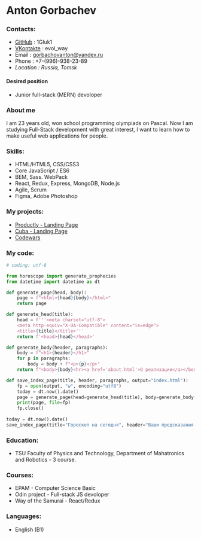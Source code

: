 # Anton Gorbachev

### Contacts:
* [GitHub](https://github.com/1Gluk1) : 1Gluk1
* [VKontakte](https://vk.com/evol_way) : evol_way
* Email : gorbachovanton@yandex.ru
* Phone : +7-(996)-938-23-89
* _Location :_ _Russia, Tomsk_

#### Desired position
* Junior full-stack (MERN) devoloper

### About me
I am 23 years old, won school programming olympiads on Pascal. Now I am studying Full-Stack development with great interest, I want to learn how to make useful web applications for people.

### Skills:
* HTML/HTML5, CSS/CSS3
* Core JavaScript / ES6
* BEM, Sass. WebPack
* React, Redux, Express, MongoDB, Node.js
* Agile, Scrum
* Figma, Adobe Photoshop

### My projects:
* [Productly - Landing Page](https://1gluk1.github.io/productly)
* [Cuba - Landing Page](https://1gluk1.github.io/Cuba-Cadillac)
* [Codewars](https://www.codewars.com/users/1gluk1)

### My code:
```python
# coding: utf-8

from horoscope import generate_prophecies
from datetime import datetime as dt

def generate_page(head, body):
    page = f"<html>{head}{body}</html>"
    return page

def generate_head(title):
    head = f'''<meta charset="utf-8">
    <meta http-equiv="X-UA-Compatible" content="ie=edge">
    <title>{title}</title>'''
    return f'<head>{head}</head>'

def generate_body(header, paragraphs):
    body = f"<h1>{header}</h1>"
    for p in paragraphs:
        body = body + f"<p>{p}</p>"
    return f"<body>{body}<hr><a href='about.html'>О реализации</a></body>"

def save_index_page(title, header, paragraphs, output="index.html"):
    fp = open(output, "w", encoding="utf8")
    today = dt.now().date()
    page = generate_page(head=generate_head(title), body=generate_body(header=header, paragraphs=paragraphs))
    print(page, file=fp)
    fp.close()
    
today = dt.now().date()
save_index_page(title="Гороскоп на сегодня", header="Ваши предсказания на " + str(today), paragraphs=generate_prophecies())
```

### Education:
* TSU Faculty of Physics and Technology, Department of Mahatronics and Robotics - 3 course.

### Courses:
* EPAM - Computer Science Basic
* Odin project - Full-stack JS devoloper
* Way of the Samurai - React/Redux

### Languages:
* English (B1)